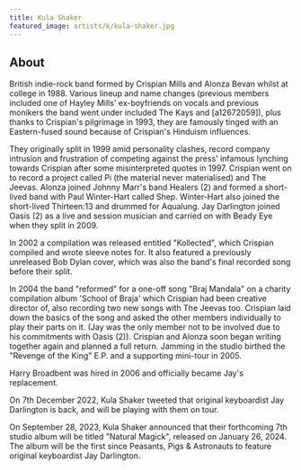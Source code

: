```yaml
---
title: Kula Shaker
featured_image: artists/k/kula-shaker.jpg
---
```

## About

British indie-rock band formed by Crispian Mills and Alonza Bevan whilst at college in 1988.  Various lineup and name changes (previous members included one of Hayley Mills' ex-boyfriends on vocals and previous monikers the band went under included The Kays and [a12672059]), plus thanks to Crispian's pilgrimage in 1993, they are famously tinged with an Eastern-fused sound because of Crispian's Hinduism influences.  

They originally split in 1999 amid personality clashes, record company intrusion and frustration of competing against the press' infamous lynching towards Crispian after some misinterpreted quotes in 1997.  Crispian went on to record a project called Pi (the material never materialised) and The Jeevas. Alonza joined Johnny Marr's band Healers (2) and formed a short-lived band with Paul Winter-Hart called Shep.  Winter-Hart also joined the short-lived Thirteen:13 and drummed for Aqualung.  Jay Darlington joined Oasis (2) as a live and session musician and carried on with Beady Eye when they split in 2009.

In 2002 a compilation was released entitled "Kollected", which Crispian compiled and wrote sleeve notes for.  It also featured a previously unreleased Bob Dylan cover, which was also the band's final recorded song before their split. 

In 2004 the band "reformed" for a one-off song "Braj Mandala" on a charity compilation album 'School of Braja' which Crispian had been creative director of, also recording two new songs with The Jeevas too.  Crispian laid down the basics of the song and asked the other members individually to play their parts on it.  (Jay was the only member not to be involved due to his commitments with Oasis (2)).  Crispian and Alonza soon began writing together again and planned a full return. Jamming in the studio birthed the "Revenge of the King" E.P. and a supporting mini-tour in 2005.   

Harry Broadbent was hired in 2006 and officially became Jay's replacement.  

On 7th December 2022, Kula Shaker tweeted that original keyboardist Jay Darlington is back, and will be playing with them on tour.

On September 28, 2023, Kula Shaker announced that their forthcoming 7th studio album will be titled "Natural Magick", released on January 26, 2024. The album will be the first since Peasants, Pigs & Astronauts to feature original keyboardist Jay Darlington.

